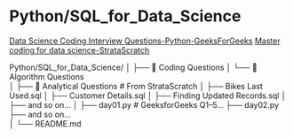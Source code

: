 # Python/SQL_for_Data_Science
[Data Science Coding Interview Questions-Python-GeeksForGeeks](https://www.geeksforgeeks.org/data-science-coding-interview-questions/)
[Master coding for data science-StrataScratch](https://www.stratascratch.com/)

Python/SQL_for_Data_Science/
│
├── 📁 Coding Questions
│   └── 📁 Algorithm Questions                
│
├── 📁 Analytical Questions                  # From StrataScratch
│   ├── Bikes Last Used.sql
│   ├── Customer Details.sql
│   ├── Finding Updated Records.sql
│   ├── and so on...
│
├── day01.py                                 # GeeksforGeeks Q1–5...
├── day02.py                                 
├── and so on...                            
│
└── README.md
